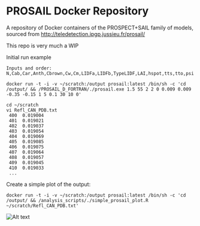# PROSAIL Docker Repository
A repository of Docker containers of the PROSPECT+SAIL family of models, sourced from http://teledetection.ipgp.jussieu.fr/prosail/

This repo is very much a WIP


Initial run example

```Inputs and order:  N,Cab,Car,Anth,Cbrown,Cw,Cm,LIDFa,LIDFb,TypeLIDF,LAI,hspot,tts,tto,psi```

```
docker run -t -i -v ~/scratch:/output prosail:latest /bin/sh -c 'cd /output/ && /PROSAIL_D_FORTRAN/./prosail.exe 1.5 55 2 2 0 0.009 0.009 -0.35 -0.15 1 5 0.1 30 10 0'
```

```
cd ~/scratch
vi Refl_CAN_PDB.txt
 400  0.019004
 401  0.019021
 402  0.019037
 403  0.019054
 404  0.019069
 405  0.019085
 406  0.019075
 407  0.019064
 408  0.019057
 409  0.019045
 410  0.019033
 ...
 ```
 
 Create a simple plot of the output:
 
 ```
docker run -t -i -v ~/scratch:/output prosail:latest /bin/sh -c 'cd /output/ && /analysis_scripts/./simple_prosail_plot.R ~/scratch/Refl_CAN_PDB.txt'
```

![Alt text](graphics/PROSAIL_output.png?raw=true "Example PROSAIL-D Output")
